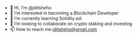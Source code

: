 - 👋 Hi, I’m @jditsheho
- 👀 I’m interested in becoming a Blockchain Developer
- 🌱 I’m currently learning Solidity.sol
- 💞️ I’m looking to collaborate on crypto staking and investing
- 📫 How to reach me jditsheho@gmail.com

<!---
jditsheho/jditsheho is a ✨ special ✨ repository because its `README.md` (this file) appears on your GitHub profile.
You can click the Preview link to take a look at your changes.
--->
